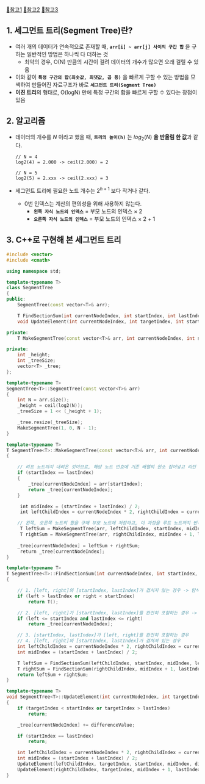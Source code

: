 [🔗참고1](https://velog.io/@youhyeoneee/%EA%B8%B0%ED%83%80-%EC%9E%90%EB%A3%8C-%EA%B5%AC%EC%A1%B0-Segment-Tree-%EC%84%B8%EA%B7%B8%EB%A8%BC%ED%8A%B8-%ED%8A%B8%EB%A6%AC) [🔗참고2](https://m.blog.naver.com/ndb796/221282210534) [🔗참고3](https://yabmoons.tistory.com/431)  


## 1. 세그먼트 트리(Segment Tree)란?

- 여러 개의 데이터가 연속적으로 존재할 때, **`arr[i] ~ arr[j] 사이의 구간 합`** 을 구하는 일반적인 방법은 하나씩 다 더하는 것
	- 최악의 경우, $\mathrm{O(N)}$ 만큼의 시간이 걸려 데이터의 개수가 많으면 오래 걸릴 수 있음
- 이와 같이 **`특정 구간의 합(최솟값, 최댓값, 곱 등)`** 을 빠르게 구할 수 있는 방법을 모색하여 만들어진 자료구조가 바로 **`세그먼트 트리(Segment Tree)`**
- **이진 트리**의 형태로, $\mathrm{O(logN)}$ 만에 특정 구간의 합을 빠르게 구할 수 있다는 장점이 있음

## 2. 알고리즘

- 데이터의 개수를 $N$ 이라고 했을 때, **`트리의 높이(h)`** 는 $log_2(N)$ **을 반올림 한 값**과 같다.  

	```
	// N = 4
	log2(4) = 2.000 -> ceil(2.000) = 2

	// N = 5
	log2(5) = 2.xxx -> ceil(2.xxx) = 3
	```  

- 세그먼트 트리에 필요한 노드 개수는 $2^{h + 1}$ 보다 작거나 같다.
	- 0번 인덱스는 계산의 편의성을 위해 사용하지 않는다.
		- **`왼쪽 자식 노드의 인덱스`** = 부모 노드의 인덱스 $\times$ 2
		- **`오른쪽 자식 노드의 인덱스`** = 부모 노드의 인덱스 $\times$ 2 + 1

## 3. C++로 구현해 본 세그먼트 트리

```cpp
#include <vector>
#include <cmath>

using namespace std;

template<typename T>
class SegmentTree
{
public:
    SegmentTree(const vector<T>& arr);

    T FindSectionSum(int currentNodeIndex, int startIndex, int lastIndex, int left, int right);
    void UpdateElement(int currentNodeIndex, int targetIndex, int startIndex, int lastIndex, T differenceValue);

private:
    T MakeSegmentTree(const vector<T>& arr, int currentNodeIndex, int startIndex, int lastIndex);

private:
    int _height;
    int _treeSize;
    vector<T> _tree;
};

```  

```cpp
template<typename T>
SegmentTree<T>::SegmentTree(const vector<T>& arr)
{
    int N = arr.size();
    _height = ceil(log2(N));
    _treeSize = 1 << (_height + 1);

    _tree.resize(_treeSize);
    MakeSegmentTree(1, 0, N - 1);
}

template<typename T>
T SegmentTree<T>::MakeSegmentTree(const vector<T>& arr, int currentNodeIndex, int startIndex, int lastIndex)
{

    // 리프 노드까지 내려온 것이므로, 해당 노드 번호에 기존 배열의 원소 집어넣고 리턴
    if (startIndex == lastIndex)
    {
        _tree[currentNodeIndex] = arr[startIndex];
        return _tree[currentNodeIndex];
    }

     int midIndex = (startIndex + lastIndex) / 2;
     int leftChildIndex = currentNodeIndex * 2, rightChildIndex = currentNodeIndex * 2 + 1;

    // 왼쪽, 오른쪽 노드의 합을 구해 부모 노드에 저장하고, 이 과정을 루트 노드까지 반복
     T leftSum = MakeSegmentTree(arr, leftChildIndex, startIndex, midIndex);
     T rightSum = MakeSegmentTree(arr, rightChildIndex, midIndex + 1, lastIndex);
     
    _tree[currentNodeIndex] = leftSum + rightSum;
     return _tree[currentNodeIndex];
}

template<typename T>
T SegmentTree<T>::FindSectionSum(int currentNodeIndex, int startIndex, int lastIndex, int left, int right)
{

    // 1. [left, right]와 [startIndex, lastIndex]가 겹치지 않는 경우 -> 탐색 X
    if (left > lastIndex or right < startIndex)
        return T();

    // 2. [left, right]가 [startIndex, lastIndex]를 완전히 포함하는 경우 -> 탐색 X
    if (left <= startIndex and lastIndex <= right)
        return _tree[currentNodeIndex];

    // 3. [startIndex, lastIndex]가 [left, right]를 완전히 포함하는 경우
    // 4. [left, right]와 [startIndex, lastIndex]가 겹쳐져 있는 경우
    int leftChildIndex = currentNodeIndex * 2, rightChildIndex = currentNodeIndex * 2 + 1;
    int midIndex = (startIndex + lastIndex) / 2;

    T leftSum = FindSectionSum(leftChildIndex, startIndex, midIndex, left, right);
    T rightSum = FindSectionSum(rightChildIndex, midIndex + 1, lastIndex, left, right);
    return leftSum + rightSum;
}

template<typename T>
void SegmentTree<T>::UpdateElement(int currentNodeIndex, int targetIndex, int startIndex, int lastIndex, T differenceValue)
{
    if (targetIndex < startIndex or targetIndex > lastIndex)
        return;

    _tree[currentNodeIndex] += differenceValue;

    if (startIndex == lastIndex)
        return;

    int leftChildIndex = currentNodeIndex * 2, rightChildIndex = currentNodeIndex * 2 + 1;
    int midIndex = (startIndex + lastIndex) / 2;
    UpdateElement(leftChildIndex, targetIndex, startIndex, midIndex, differenceValue);
    UpdateElement(rightChildIndex, targetIndex, midIndex + 1, lastIndex, differenceValue);
}
```  


